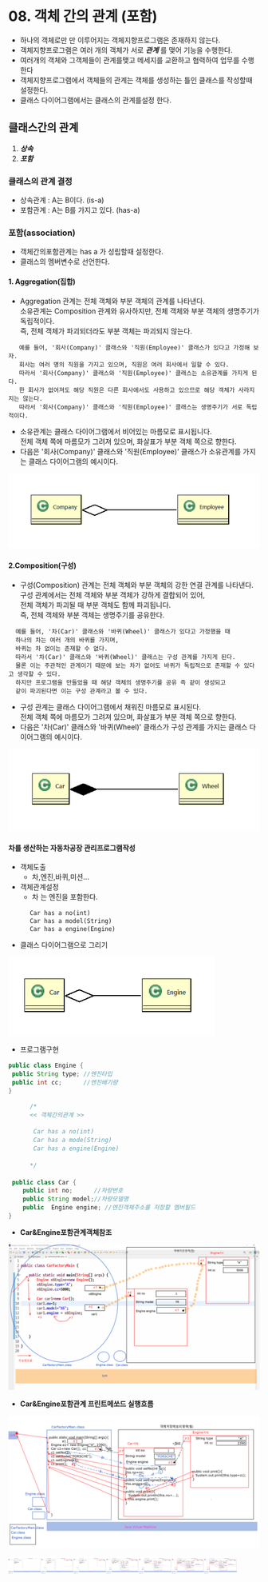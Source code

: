 # 08. 객체 간의 관계 (포함)
  - 하나의 객체로만 만 이루어지는 객체지향프로그램은 존재하지 않는다. 
  - 객체지향프로그램은 여러 개의 객체가 서로  ***관계*** 를 맺어 기능을 수행한다.
  - 여러개의 객체와 그객체들이 관계를맺고 메세지를 교환하고 협력하여 업무를 수행한다
  - 객체지향프로그램에서 객체들의 관계는 객체를 생성하는 틀인 클래스를 작성할때 설정한다.
  - 클래스 다이어그램에서는 클래스의 관계를설정 한다.

## 클래스간의 관계
  1. ***상속***
  2. ***포함***

### 클래스의 관계 결정

  - 상속관계 : A는 B이다. (is-a)
  - 포함관계 : A는 B를 가지고 있다. (has-a)

### 포함(association) 
  
  - 객체간의포함관계는  has a 가 성립할때 설정한다.
  - 클래스의 멤버변수로 선언한다.

#### 1. Aggregation(집합)

  - Aggregation 관계는 전체 객체와 부분 객체의 관계를 나타낸다.<br>
     소유관계는 Composition 관계와 유사하지만, 전체 객체와 부분 객체의 생명주기가 독립적이다.<br>
     즉, 전체 객체가 파괴되더라도 부분 객체는 파괴되지 않는다.
     
   ```
      예를 들어, '회사(Company)' 클래스와 '직원(Employee)' 클래스가 있다고 가정해 보자.
      회사는 여러 명의 직원을 가지고 있으며, 직원은 여러 회사에서 일할 수 있다. 
      따라서 '회사(Company)' 클래스와 '직원(Employee)' 클래스는 소유관계를 가지게 된다.
      한 회사가 없어져도 해당 직원은 다른 회사에서도 사용하고 있으므로 해당 객체가 사라지지는 않는다.
      따라서 '회사(Company)' 클래스와 '직원(Employee)' 클래스는 생명주기가 서로 독립적이다.
   ```
      
  - 소유관계는 클래스 다이어그램에서 비어있는 마름모로 표시됩니다. <br>
    전체 객체 쪽에 마름모가 그려져 있으며, 화살표가 부분 객체 쪽으로 향한다.
  - 다음은 '회사(Company)' 클래스와 '직원(Employee)' 클래스가 소유관계를 가지는 클래스 다이어그램의 예시이다.

![Alt text](image-4.png)

 



#### 2.Composition(구성)
   - 구성(Composition) 관계는 전체 객체와 부분 객체의 강한 연결 관계를 나타낸다.<br>
      구성 관계에서는 전체 객체와 부분 객체가 강하게 결합되어 있어, <br>
      전체 객체가 파괴될 때 부분 객체도 함께 파괴됩니다.<br>
      즉, 전체 객체와 부분 객체는 생명주기를 공유한다.

```
  예를 들어, '차(Car)' 클래스와 '바퀴(Wheel)' 클래스가 있다고 가정했을 때 
  하나의 차는 여러 개의 바퀴를 가지며, 
  바퀴는 차 없이는 존재할 수 없다. 
  따라서 '차(Car)' 클래스와 '바퀴(Wheel)' 클래스는 구성 관계를 가지게 된다.
  물론 이는 주관적인 관계이기 때문에 보는 차가 없어도 바퀴가 독립적으로 존재할 수 있다고 생각할 수 있다. 
  하지만 프로그램을 만들었을 때 해당 객체의 생명주기를 공유 즉 같이 생성되고 
  같이 파괴된다면 이는 구성 관계라고 볼 수 있다.
```  
   - 구성 관계는 클래스 다이어그램에서 채워진 마름모로 표시된다.<br> 
     전체 객체 쪽에 마름모가 그려져 있으며, 화살표가 부분 객체 쪽으로 향한다. 
   - 다음은 '차(Car)' 클래스와 '바퀴(Wheel)' 클래스가 구성 관계를 가지는 클래스 다이어그램의 예시이다.

   ![Alt text](image-2.png)



 #### 차를 생산하는 자동차공장 관리프로그램작성

   - 객체도출
     - 차,엔진,바퀴,미션...
   - 객체관계설정
     - 차 는 엔진을 포함한다.
  ```
        Car has a no(int)
        Car has a model(String)
        Car has a engine(Engine)
  
   ```

   - 클래스 다이어그램으로 그리기

![Alt text](image-5.png)



   - 프로그램구현 

   ```java
public class Engine {
	public String type;	//엔진타입
	public int cc;		//엔진배기량
}

  ```

```java 
      /*
      << 객체간의관계 >>

       Car has a no(int)
       Car has a mode(String)
       Car has a engine(Engine)
      
      */

 public class Car {
    public int no;      //차량번호
    public String model;//차량모델명
    public  Engine engine; //엔진객체주소를 저장할 멤버필드	
}

```
- **Car&Engine포함관계객체참조**

![Alt text](image-6.png)

- **Car&Engine포함관계 프린트메쏘드 실행흐름**

![Alt text](image-7.png)

<img src='./Car&Engine포함관계객체실행흐름[1].png' width="13%"><img src='./Car&Engine포함관계객체실행흐름[2].png' width="13%"><img src='./Car&Engine포함관계객체실행흐름[3].png' width="13%"><img src='./Car&Engine포함관계객체실행흐름[4].png' width="13%"><img src='./Car&Engine포함관계객체실행흐름[5].png' width="13%"><img src='./Car&Engine포함관계객체실행흐름[6].png' width="13%"><img src='./Car&Engine포함관계객체실행흐름[7].png' width="13%">





 
   

  
  


